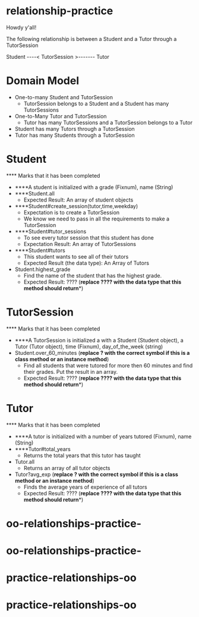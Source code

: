 # relationship-practice

Howdy y'all!

The following relationship is between a Student and a Tutor through a TutorSession

Student ----< TutorSession >------- Tutor

# Domain Model
- One-to-many Student and TutorSession
  - TutorSession belongs to a Student and a Student has many TutorSessions
- One-to-Many Tutor and TutorSession
  - Tutor has many TutorSessions and a TutorSession belongs to a Tutor
- Student has many Tutors through a TutorSession
- Tutor has many Students through a TutorSession

# Student
**** Marks that it has been completed
- ****A student is initialized with a grade (Fixnum), name (String)
- ****Student.all
  - Expected Result: An array of student objects
- ****Student#create_session(tutor,time,weekday)
  - Expectation is to create a TutorSession
  - We know we need to pass in all the requirements to make a TutorSession
- ****Student#tutor_sessions
  - To see every tutor session that this student has done
  - Expectation Result: An array of TutorSessions
- ****Student#tutors
  - This student wants to see all of their tutors
  - Expected Result (the data type):  An Array of Tutors
- Student.highest_grade
  - Find the name of the student that has the highest grade.
  - Expected Result: ???? (**replace ???? with the data type that this method should return***)

# TutorSession
**** Marks that it has been completed
- ****A TutorSession is initialized a with a Student (Student object), a Tutor (Tutor object), time (Fixnum),
day_of_the_week (string)
- Student.over_60_minutes (**replace ? with the correct symbol if this is a class method or an instance method**)
  - Find all students that were tutored for more then 60 minutes and find their grades. Put the result in an array.
  - Expected Result: ???? (**replace ???? with the data type that this method should return***)

# Tutor
**** Marks that it has been completed
- ****A tutor is initialized with a number of years tutored (Fixnum), name (String)
- ****Tutor#total_years
  - Returns the total years that this tutor has taught
- Tutor.all
  - Returns an array of all tutor objects
- Tutor?avg_exp (**replace ? with the correct symbol if this is a class method or an instance method**)
  - Finds the average years of experience of all tutors
  - Expected Result: ???? (**replace ???? with the data type that this method should return***)
# oo-relationships-practice-
# oo-relationships-practice-
# practice-relationships-oo
# practice-relationships-oo
